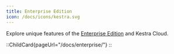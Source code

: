 ```yaml
---
title: Enterprise Edition
icon: /docs/icons/kestra.svg
---
```


Explore unique features of the [Enterprise Edition](../05.enterprise/index.md) and Kestra Cloud.

::ChildCard{pageUrl="/docs/enterprise/"}
::